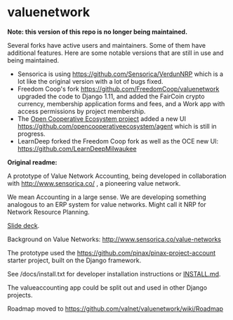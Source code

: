valuenetwork
=====================

**Note: this version of this repo is no longer being maintained.** 

Several forks have active users and maintainers. Some of them have additional features. Here are some notable versions that are still in use and being maintained.

* Sensorica is using https://github.com/Sensorica/VerdunNRP which is a lot like the original version with a lot of bugs fixed.
* Freedom Coop's fork https://github.com/FreedomCoop/valuenetwork upgraded the code to Django 1.11, and added the FairCoin crypto currency, membership application forms and fees, and a Work app with access permissions by project membership.
* The [Open Cooperative Ecosystem project](https://docs.opencoopecosystem.net/) added a new UI https://github.com/opencooperativeecosystem/agent which is still in progress.
* LearnDeep forked the Freedom Coop fork as well as the OCE new UI: https://github.com/LearnDeepMilwaukee


**Original readme:**


A prototype of Value Network Accounting, being developed in collaboration with http://www.sensorica.co/ , a pioneering value network.

We mean Accounting in a large sense.  We are developing something analogous to an ERP system for value networks.  Might call it NRP for Network Resource Planning.

[Slide deck](https://docs.google.com/presentation/d/1JEPsxJOjEMHNhvIGLXzcvovrpXqpoY75YaPHDKI0t9w/pub?start=false&loop=false&delayms=3000).

Background on Value Networks: http://www.sensorica.co/value-networks

The prototype used the https://github.com/pinax/pinax-project-account starter project, built on the Django framework.

See /docs/install.txt for developer installation instructions or [INSTALL.md](INSTALL.md).

The valueaccounting app could be split out and used in other Django projects.

Roadmap moved to https://github.com/valnet/valuenetwork/wiki/Roadmap
